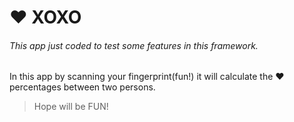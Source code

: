 # :heart: XOXO
###### This app just coded to test some features in this framework.

In this app by scanning your fingerprint(fun!) it will calculate the :heart: percentages between two persons.

> Hope will be FUN!

